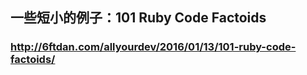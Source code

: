 ## 一些短小的例子：101 Ruby Code Factoids

### http://6ftdan.com/allyourdev/2016/01/13/101-ruby-code-factoids/
